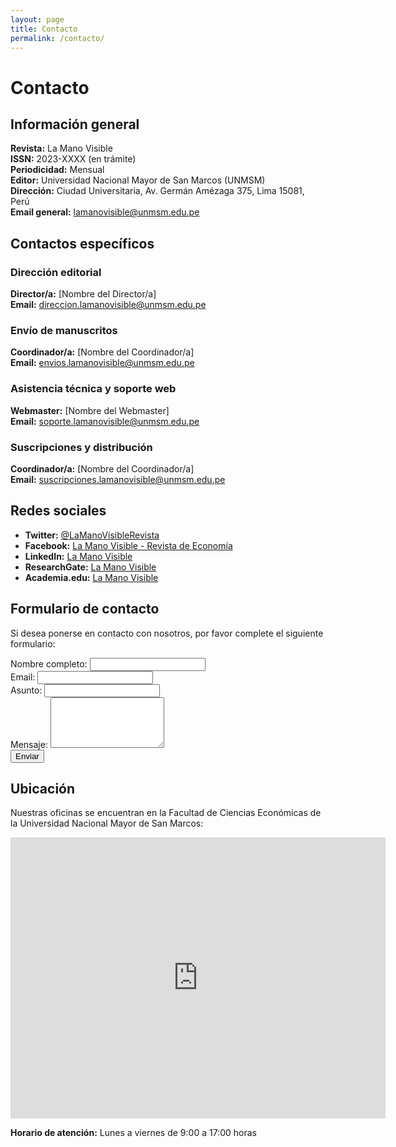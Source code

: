```yaml
---
layout: page
title: Contacto
permalink: /contacto/
---
```


# Contacto

## Información general

**Revista:** La Mano Visible  
**ISSN:** 2023-XXXX (en trámite)  
**Periodicidad:** Mensual  
**Editor:** Universidad Nacional Mayor de San Marcos (UNMSM)  
**Dirección:** Ciudad Universitaria, Av. Germán Amézaga 375, Lima 15081, Perú  
**Email general:** [lamanovisible@unmsm.edu.pe](mailto:lamanovisible@unmsm.edu.pe)

## Contactos específicos

### Dirección editorial
**Director/a:** [Nombre del Director/a]  
**Email:** [direccion.lamanovisible@unmsm.edu.pe](mailto:direccion.lamanovisible@unmsm.edu.pe)  

### Envío de manuscritos
**Coordinador/a:** [Nombre del Coordinador/a]  
**Email:** [envios.lamanovisible@unmsm.edu.pe](mailto:envios.lamanovisible@unmsm.edu.pe)

### Asistencia técnica y soporte web
**Webmaster:** [Nombre del Webmaster]  
**Email:** [soporte.lamanovisible@unmsm.edu.pe](mailto:soporte.lamanovisible@unmsm.edu.pe)

### Suscripciones y distribución
**Coordinador/a:** [Nombre del Coordinador/a]  
**Email:** [suscripciones.lamanovisible@unmsm.edu.pe](mailto:suscripciones.lamanovisible@unmsm.edu.pe)

## Redes sociales

- **Twitter:** [@LaManoVisibleRevista](https://twitter.com/LaManoVisibleRevista)
- **Facebook:** [La Mano Visible - Revista de Economía](https://facebook.com/LaManoVisibleRevista)
- **LinkedIn:** [La Mano Visible](https://linkedin.com/company/la-mano-visible)
- **ResearchGate:** [La Mano Visible](https://www.researchgate.net/journal/La-Mano-Visible)
- **Academia.edu:** [La Mano Visible](https://independent.academia.edu/LaManoVisible)

## Formulario de contacto

Si desea ponerse en contacto con nosotros, por favor complete el siguiente formulario:

<form action="https://formspree.io/f/lamanovisible@unmsm.edu.pe" method="POST">
  <div>
    <label for="name">Nombre completo:</label>
    <input type="text" id="name" name="name" required>
  </div>
  <div>
    <label for="email">Email:</label>
    <input type="email" id="email" name="email" required>
  </div>
  <div>
    <label for="subject">Asunto:</label>
    <input type="text" id="subject" name="subject" required>
  </div>
  <div>
    <label for="message">Mensaje:</label>
    <textarea id="message" name="message" rows="5" required></textarea>
  </div>
  <div>
    <button type="submit">Enviar</button>
  </div>
</form>

## Ubicación

Nuestras oficinas se encuentran en la Facultad de Ciencias Económicas de la Universidad Nacional Mayor de San Marcos:

<iframe src="https://www.google.com/maps/embed?pb=!1m18!1m12!1m3!1d3901.6641340462105!2d-77.08644208584556!3d-12.055635891459382!2m3!1f0!2f0!3f0!3m2!1i1024!2i768!4f13.1!3m3!1m2!1s0x9105c9a5dbc8a11d%3A0x156849acf9b0a636!2sUniversidad%20Nacional%20Mayor%20de%20San%20Marcos!5e0!3m2!1ses-419!2spe!4v1591664384029!5m2!1ses-419!2spe" width="600" height="450" frameborder="0" style="border:0;" allowfullscreen="" aria-hidden="false" tabindex="0"></iframe>

**Horario de atención:** Lunes a viernes de 9:00 a 17:00 horas